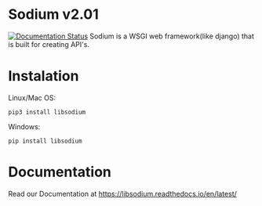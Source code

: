 # Sodium v2.01
[![Documentation Status](https://readthedocs.org/projects/libsodium/badge/?version=latest)](https://libsodium.readthedocs.io/en/latest/?badge=latest)
Sodium is a WSGI web framework(like django) that is built for creating API's.
# Instalation
Linux/Mac OS:
```
pip3 install libsodium
```
Windows:
```
pip install libsodium
```
# Documentation
Read our Documentation at <a>https://libsodium.readthedocs.io/en/latest/</a>
